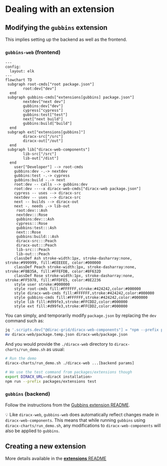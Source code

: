 # Dealing with an extension

## Modifying the `gubbins` extension

This implies setting up the backend as well as the frontend.

### `gubbins-web` (frontend)

```mermaid
---
config:
  layout: elk
---
flowchart TD
 subgraph root-cmds["root package.json"]
        root:dev["dev"]
  end
 subgraph gubbins-cmds["extensions[gubbins] package.json"]
        nextdev["next dev"]
        gubbins:dev["dev"]
        cypress["cypress"]
        gubbins:test["test"]
        next["next build"]
        gubbins:build["build"]
  end
 subgraph ext["extensions[gubbins]"]
        diracx-src["/src"]
        diracx-out["/out"]
  end
 subgraph lib["diracx-web-components"]
        lib-src["/src"]
        lib-out["/dist"]
  end
    user["Developer"] --> root-cmds
    gubbins:dev -.-> nextdev
    gubbins:test -.-> cypress
    gubbins:build -.-> next
    root:dev -- calls --> gubbins:dev
    root:dev ----x diracx-web-cmds["diracx-web package.json"]
    cypress -- uses --> diracx-src
    nextdev -- uses --> diracx-src
    next -- builds --> diracx-out
    next -. needs .-> lib-out
     root:dev:::Ash
     nextdev:::Rose
     gubbins:dev:::Ash
     cypress:::Rose
     gubbins:test:::Ash
     next:::Rose
     gubbins:build:::Ash
     diracx-src:::Peach
     diracx-out:::Peach
     lib-src:::Peach
     lib-out:::Peach
    classDef Ash stroke-width:1px, stroke-dasharray:none, stroke:#999999, fill:#EEEEEE, color:#000000
    classDef Peach stroke-width:1px, stroke-dasharray:none, stroke:#FBB35A, fill:#FFEFDB, color:#8F632D
    classDef Rose stroke-width:1px, stroke-dasharray:none, stroke:#FF5978, fill:#FFDFE5, color:#8E2236
    style user stroke:#000000
    style root-cmds fill:#FFFFFF,stroke:#424242,color:#000000
    style diracx-web-cmds fill:#FFFFFF,stroke:#424242,color:#000000
    style gubbins-cmds fill:#FFFFFF,stroke:#424242,color:#000000
    style lib fill:#d99fe3,stroke:#FFCDD2,color:#000000
    style ext fill:#d99fe3,stroke:#FFCDD2,color:#000000
```

You can simply, and temporarily modify `package.json` by replacing the `dev` command such as:

```bash
jq '.scripts.dev["@dirac-grid/diracx-web-components"] = "npm --prefix packages/extensions run dev"' diracx-web/package.json > diracx-web/package.temp.json
mv diracx-web/package.temp.json diracx-web/package.json
```

And you would provide the `./diracx-web` directory to `diracx-charts/run_demo.sh` as usual:

```bash
# Run the demo
diracx-charts/run_demo.sh ./diracx-web ...[backend params]

# We use the test command from packages/extensions though
export DIRACX_URL=<diracX installation>
npm run --prefix packages/extensions test
```

### `gubbins` (backend)

Follow the instructions from the [Gubbins extension README](https://github.com/DIRACGrid/diracx/tree/main/extensions#work-on-gubbins).

:bulb: Like `diracx-web`, `gubbins-web` does automatically reflect changes made in `diracx-web-components`. This means that while running `gubbins` using `diracx-charts/run_demo.sh`, any modifications to `diracx-web-components` will also be applied to `gubbins`.

## Creating a new extension

More details available in the [**extensions** README](../../packages/extensions/README.md)